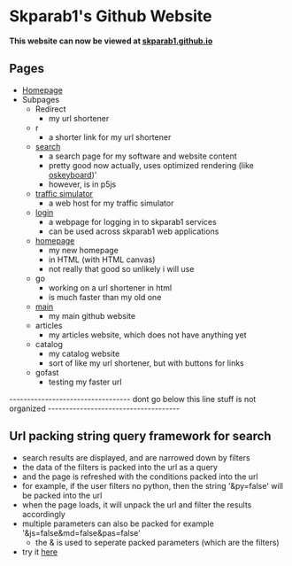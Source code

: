 # Skparab1's Github Website
**This website can now be viewed at [skparab1.github.io](https://skparab1.github.io)**

## Pages
- [Homepage](https://skparab1.github.io)
- Subpages
  - Redirect
    - my url shortener
  - r
    - a shorter link for my url shortener
  - [search](https://skparab1.github.io/search)
    - a search page for my software and website content
    - pretty good now actually, uses optimized rendering (like [oskeyboard](https://skparab1.github.io/r/key))'
    - however, is in p5js
  - [traffic simulator](https://skparab1.github.io/traffic_simulator)
    - a web host for my traffic simulator
  - [login](https://skparab1.github.io/login)
    - a webpage for logging in to skparab1 services
    - can be used across skparab1 web applications
  - [homepage](https://skparab1.github.io/homepage)
    - my new homepage
    - in HTML (with HTML canvas)
    - not really that good so unlikely i will use
  - go
    - working on a url shortener in html
    - is much faster than my old one
  - [main](https://skparab1.github.io)
    - my main github website
  - articles
    - my articles website, which does not have anything yet
  - catalog
    - my catalog website
    - sort of like my url shortener, but with buttons for links
  - gofast
    - testing my faster url

---------------------------------- dont go below this line stuff is not organized -------------------------------------

## Url packing string query framework for search
- search results are displayed, and are narrowed down by filters
- the data of the filters is packed into the url as a query
- and the page is refreshed with the conditions packed into the url
- for example, if the user filters no python, then the string '&py=false' will be packed into the url
- when the page loads, it will unpack the url and filter the results accordingly
- multiple parameters can also be packed for example '&js=false&md=false&pas=false'
  - the & is used to seperate packed parameters (which are the filters)
- try it [here](https://skparab1.github.io/search)

